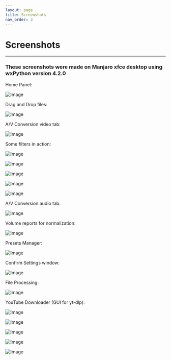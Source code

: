 ```yaml
---
layout: page
title: Screenshots
nav_order: 3
---
```


# Screenshots

---

### These screenshots were made on Manjaro xfce desktop using wxPython version 4.2.0    

Home Panel:   

![Image](/images/screenshots/HomePanel.png)   

Drag and Drop files:   

![Image](/images/screenshots/DragAndDrop.png) 

A/V Conversion video tab:   

![Image](/images/screenshots/AV_video.png)   

Some filters in action:   

![Image](/images/screenshots/crop-filter.png)   

![Image](/images/screenshots/ColorEQ.png)   

![Image](/images/screenshots/Transpose.png)    

![Image](/images/screenshots/resizing.png)   

![Image](/images/screenshots/stabilizer.png)     


A/V Conversion audio tab:   

![Image](/images/screenshots/AV_audio.png)   

Volume reports for normalization:   

![Image](/images/screenshots/volumeStatistics.png)   

Presets Manager:   

![Image](/images/screenshots/PresetsManager.png)   

Confirm Settings window:   

![Image](/images/screenshots/epilog.png)   

File Processing:   

![Image](/images/screenshots/FileProcessing.png)    

YouTube Downloader (GUI for yt-dlp):   

![Image](/images/screenshots/enterURL.png)   

![Image](/images/screenshots/ytdlpUI.png)    

![Image](/images/screenshots/download.png)   

![Image](/images/screenshots/download2.png)   

![Image](/images/screenshots/YoutubeDownloaderstatistics.png)   


